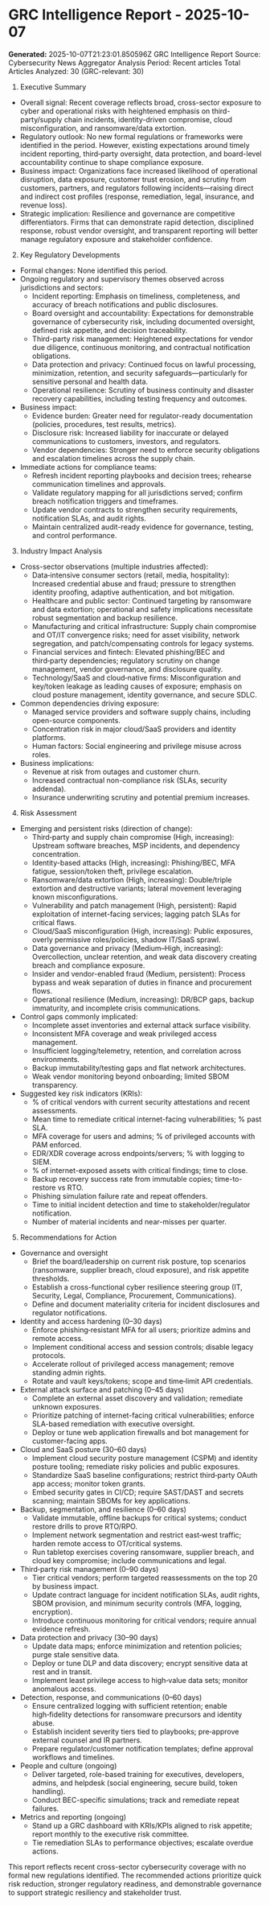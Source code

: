 # GRC Intelligence Report - 2025-10-07
**Generated:** 2025-10-07T21:23:01.850596Z
GRC Intelligence Report
Source: Cybersecurity News Aggregator
Analysis Period: Recent articles
Total Articles Analyzed: 30 (GRC-relevant: 30)

1) Executive Summary
- Overall signal: Recent coverage reflects broad, cross-sector exposure to cyber and operational risks with heightened emphasis on third-party/supply chain incidents, identity-driven compromise, cloud misconfiguration, and ransomware/data extortion. 
- Regulatory outlook: No new formal regulations or frameworks were identified in the period. However, existing expectations around timely incident reporting, third‑party oversight, data protection, and board-level accountability continue to shape compliance exposure.
- Business impact: Organizations face increased likelihood of operational disruption, data exposure, customer trust erosion, and scrutiny from customers, partners, and regulators following incidents—raising direct and indirect cost profiles (response, remediation, legal, insurance, and revenue loss).
- Strategic implication: Resilience and governance are competitive differentiators. Firms that can demonstrate rapid detection, disciplined response, robust vendor oversight, and transparent reporting will better manage regulatory exposure and stakeholder confidence.

2) Key Regulatory Developments
- Formal changes: None identified this period.
- Ongoing regulatory and supervisory themes observed across jurisdictions and sectors:
  - Incident reporting: Emphasis on timeliness, completeness, and accuracy of breach notifications and public disclosures.
  - Board oversight and accountability: Expectations for demonstrable governance of cybersecurity risk, including documented oversight, defined risk appetite, and decision traceability.
  - Third-party risk management: Heightened expectations for vendor due diligence, continuous monitoring, and contractual notification obligations.
  - Data protection and privacy: Continued focus on lawful processing, minimization, retention, and security safeguards—particularly for sensitive personal and health data.
  - Operational resilience: Scrutiny of business continuity and disaster recovery capabilities, including testing frequency and outcomes.
- Business impact:
  - Evidence burden: Greater need for regulator-ready documentation (policies, procedures, test results, metrics).
  - Disclosure risk: Increased liability for inaccurate or delayed communications to customers, investors, and regulators.
  - Vendor dependencies: Stronger need to enforce security obligations and escalation timelines across the supply chain.
- Immediate actions for compliance teams:
  - Refresh incident reporting playbooks and decision trees; rehearse communication timelines and approvals.
  - Validate regulatory mapping for all jurisdictions served; confirm breach notification triggers and timeframes.
  - Update vendor contracts to strengthen security requirements, notification SLAs, and audit rights.
  - Maintain centralized audit-ready evidence for governance, testing, and control performance.

3) Industry Impact Analysis
- Cross-sector observations (multiple industries affected):
  - Data‑intensive consumer sectors (retail, media, hospitality): Increased credential abuse and fraud; pressure to strengthen identity proofing, adaptive authentication, and bot mitigation.
  - Healthcare and public sector: Continued targeting by ransomware and data extortion; operational and safety implications necessitate robust segmentation and backup resilience.
  - Manufacturing and critical infrastructure: Supply chain compromise and OT/IT convergence risks; need for asset visibility, network segregation, and patch/compensating controls for legacy systems.
  - Financial services and fintech: Elevated phishing/BEC and third‑party dependencies; regulatory scrutiny on change management, vendor governance, and disclosure quality.
  - Technology/SaaS and cloud‑native firms: Misconfiguration and key/token leakage as leading causes of exposure; emphasis on cloud posture management, identity governance, and secure SDLC.
- Common dependencies driving exposure:
  - Managed service providers and software supply chains, including open-source components.
  - Concentration risk in major cloud/SaaS providers and identity platforms.
  - Human factors: Social engineering and privilege misuse across roles.
- Business implications:
  - Revenue at risk from outages and customer churn.
  - Increased contractual non-compliance risk (SLAs, security addenda).
  - Insurance underwriting scrutiny and potential premium increases.

4) Risk Assessment
- Emerging and persistent risks (direction of change):
  - Third‑party and supply chain compromise (High, increasing): Upstream software breaches, MSP incidents, and dependency concentration.
  - Identity-based attacks (High, increasing): Phishing/BEC, MFA fatigue, session/token theft, privilege escalation.
  - Ransomware/data extortion (High, increasing): Double/triple extortion and destructive variants; lateral movement leveraging known misconfigurations.
  - Vulnerability and patch management (High, persistent): Rapid exploitation of internet-facing services; lagging patch SLAs for critical flaws.
  - Cloud/SaaS misconfiguration (High, increasing): Public exposures, overly permissive roles/policies, shadow IT/SaaS sprawl.
  - Data governance and privacy (Medium–High, increasing): Overcollection, unclear retention, and weak data discovery creating breach and compliance exposure.
  - Insider and vendor-enabled fraud (Medium, persistent): Process bypass and weak separation of duties in finance and procurement flows.
  - Operational resilience (Medium, increasing): DR/BCP gaps, backup immaturity, and incomplete crisis communications.
- Control gaps commonly implicated:
  - Incomplete asset inventories and external attack surface visibility.
  - Inconsistent MFA coverage and weak privileged access management.
  - Insufficient logging/telemetry, retention, and correlation across environments.
  - Backup immutability/testing gaps and flat network architectures.
  - Weak vendor monitoring beyond onboarding; limited SBOM transparency.
- Suggested key risk indicators (KRIs):
  - % of critical vendors with current security attestations and recent assessments.
  - Mean time to remediate critical internet-facing vulnerabilities; % past SLA.
  - MFA coverage for users and admins; % of privileged accounts with PAM enforced.
  - EDR/XDR coverage across endpoints/servers; % with logging to SIEM.
  - % of internet-exposed assets with critical findings; time to close.
  - Backup recovery success rate from immutable copies; time-to-restore vs RTO.
  - Phishing simulation failure rate and repeat offenders.
  - Time to initial incident detection and time to stakeholder/regulator notification.
  - Number of material incidents and near-misses per quarter.

5) Recommendations for Action
- Governance and oversight
  - Brief the board/leadership on current risk posture, top scenarios (ransomware, supplier breach, cloud exposure), and risk appetite thresholds.
  - Establish a cross-functional cyber resilience steering group (IT, Security, Legal, Compliance, Procurement, Communications).
  - Define and document materiality criteria for incident disclosures and regulator notifications.
- Identity and access hardening (0–30 days)
  - Enforce phishing‑resistant MFA for all users; prioritize admins and remote access.
  - Implement conditional access and session controls; disable legacy protocols.
  - Accelerate rollout of privileged access management; remove standing admin rights.
  - Rotate and vault keys/tokens; scope and time‑limit API credentials.
- External attack surface and patching (0–45 days)
  - Complete an external asset discovery and validation; remediate unknown exposures.
  - Prioritize patching of internet-facing critical vulnerabilities; enforce SLA-based remediation with executive oversight.
  - Deploy or tune web application firewalls and bot management for customer-facing apps.
- Cloud and SaaS posture (30–60 days)
  - Implement cloud security posture management (CSPM) and identity posture tooling; remediate risky policies and public exposures.
  - Standardize SaaS baseline configurations; restrict third‑party OAuth app access; monitor token grants.
  - Embed security gates in CI/CD; require SAST/DAST and secrets scanning; maintain SBOMs for key applications.
- Backup, segmentation, and resilience (0–60 days)
  - Validate immutable, offline backups for critical systems; conduct restore drills to prove RTO/RPO.
  - Implement network segmentation and restrict east‑west traffic; harden remote access to OT/critical systems.
  - Run tabletop exercises covering ransomware, supplier breach, and cloud key compromise; include communications and legal.
- Third‑party risk management (0–90 days)
  - Tier critical vendors; perform targeted reassessments on the top 20 by business impact.
  - Update contract language for incident notification SLAs, audit rights, SBOM provision, and minimum security controls (MFA, logging, encryption).
  - Introduce continuous monitoring for critical vendors; require annual evidence refresh.
- Data protection and privacy (30–90 days)
  - Update data maps; enforce minimization and retention policies; purge stale sensitive data.
  - Deploy or tune DLP and data discovery; encrypt sensitive data at rest and in transit.
  - Implement least privilege access to high‑value data sets; monitor anomalous access.
- Detection, response, and communications (0–60 days)
  - Ensure centralized logging with sufficient retention; enable high‑fidelity detections for ransomware precursors and identity abuse.
  - Establish incident severity tiers tied to playbooks; pre‑approve external counsel and IR partners.
  - Prepare regulator/customer notification templates; define approval workflows and timelines.
- People and culture (ongoing)
  - Deliver targeted, role-based training for executives, developers, admins, and helpdesk (social engineering, secure build, token handling).
  - Conduct BEC-specific simulations; track and remediate repeat failures.
- Metrics and reporting (ongoing)
  - Stand up a GRC dashboard with KRIs/KPIs aligned to risk appetite; report monthly to the executive risk committee.
  - Tie remediation SLAs to performance objectives; escalate overdue actions.

This report reflects recent cross-sector cybersecurity coverage with no formal new regulations identified. The recommended actions prioritize quick risk reduction, stronger regulatory readiness, and demonstrable governance to support strategic resiliency and stakeholder trust.
